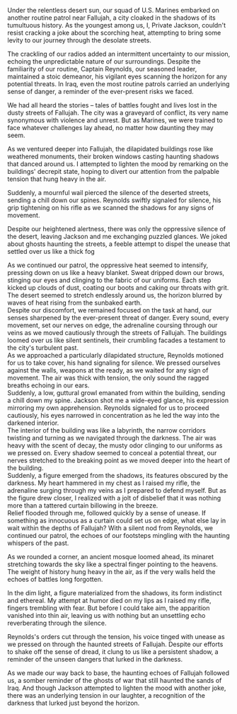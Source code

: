 Under the relentless desert sun, our squad of U.S. Marines embarked on another routine patrol near Fallujah, a city cloaked in the shadows of its tumultuous history. As the youngest among us, I, Private Jackson, couldn't resist cracking a joke about the scorching heat, attempting to bring some levity to our journey through the desolate streets.  
  
The crackling of our radios added an intermittent uncertainty to our mission, echoing the unpredictable nature of our surroundings. Despite the familiarity of our routine, Captain Reynolds, our seasoned leader, maintained a stoic demeanor, his vigilant eyes scanning the horizon for any potential threats. In Iraq, even the most routine patrols carried an underlying sense of danger, a reminder of the ever-present risks we faced.  
  
We had all heard the stories – tales of battles fought and lives lost in the dusty streets of Fallujah. The city was a graveyard of conflict, its very name synonymous with violence and unrest. But as Marines, we were trained to face whatever challenges lay ahead, no matter how daunting they may seem.  
  
As we ventured deeper into Fallujah, the dilapidated buildings rose like weathered monuments, their broken windows casting haunting shadows that danced around us. I attempted to lighten the mood by remarking on the buildings' decrepit state, hoping to divert our attention from the palpable tension that hung heavy in the air.  
  
Suddenly, a mournful wail pierced the silence of the deserted streets, sending a chill down our spines. Reynolds swiftly signaled for silence, his grip tightening on his rifle as we scanned the shadows for any signs of movement.  
  
Despite our heightened alertness, there was only the oppressive silence of the desert, leaving Jackson and me exchanging puzzled glances. We joked about ghosts haunting the streets, a feeble attempt to dispel the unease that settled over us like a thick fog

As we continued our patrol, the oppressive heat seemed to intensify, pressing down on us like a heavy blanket. Sweat dripped down our brows, stinging our eyes and clinging to the fabric of our uniforms. Each step kicked up clouds of dust, coating our boots and caking our throats with grit. The desert seemed to stretch endlessly around us, the horizon blurred by waves of heat rising from the sunbaked earth.  
Despite our discomfort, we remained focused on the task at hand, our senses sharpened by the ever-present threat of danger. Every sound, every movement, set our nerves on edge, the adrenaline coursing through our veins as we moved cautiously through the streets of Fallujah. The buildings loomed over us like silent sentinels, their crumbling facades a testament to the city's turbulent past.  
As we approached a particularly dilapidated structure, Reynolds motioned for us to take cover, his hand signaling for silence. We pressed ourselves against the walls, weapons at the ready, as we waited for any sign of movement. The air was thick with tension, the only sound the ragged breaths echoing in our ears.  
Suddenly, a low, guttural growl emanated from within the building, sending a chill down my spine. Jackson shot me a wide-eyed glance, his expression mirroring my own apprehension. Reynolds signaled for us to proceed cautiously, his eyes narrowed in concentration as he led the way into the darkened interior.  
The interior of the building was like a labyrinth, the narrow corridors twisting and turning as we navigated through the darkness. The air was heavy with the scent of decay, the musty odor clinging to our uniforms as we pressed on. Every shadow seemed to conceal a potential threat, our nerves stretched to the breaking point as we moved deeper into the heart of the building.  
Suddenly, a figure emerged from the shadows, its features obscured by the darkness. My heart hammered in my chest as I raised my rifle, the adrenaline surging through my veins as I prepared to defend myself. But as the figure drew closer, I realized with a jolt of disbelief that it was nothing more than a tattered curtain billowing in the breeze.  
Relief flooded through me, followed quickly by a sense of unease. If something as innocuous as a curtain could set us on edge, what else lay in wait within the depths of Fallujah? With a silent nod from Reynolds, we continued our patrol, the echoes of our footsteps mingling with the haunting whispers of the past.  


As we rounded a corner, an ancient mosque loomed ahead, its minaret stretching towards the sky like a spectral finger pointing to the heavens. The weight of history hung heavy in the air, as if the very walls held the echoes of battles long forgotten.  
  
In the dim light, a figure materialized from the shadows, its form indistinct and ethereal. My attempt at humor died on my lips as I raised my rifle, fingers trembling with fear. But before I could take aim, the apparition vanished into thin air, leaving us with nothing but an unsettling echo reverberating through the silence.  
  
Reynolds's orders cut through the tension, his voice tinged with unease as we pressed on through the haunted streets of Fallujah. Despite our efforts to shake off the sense of dread, it clung to us like a persistent shadow, a reminder of the unseen dangers that lurked in the darkness.  
  
As we made our way back to base, the haunting echoes of Fallujah followed us, a somber reminder of the ghosts of war that still haunted the sands of Iraq. And though Jackson attempted to lighten the mood with another joke, there was an underlying tension in our laughter, a recognition of the darkness that lurked just beyond the horizon.